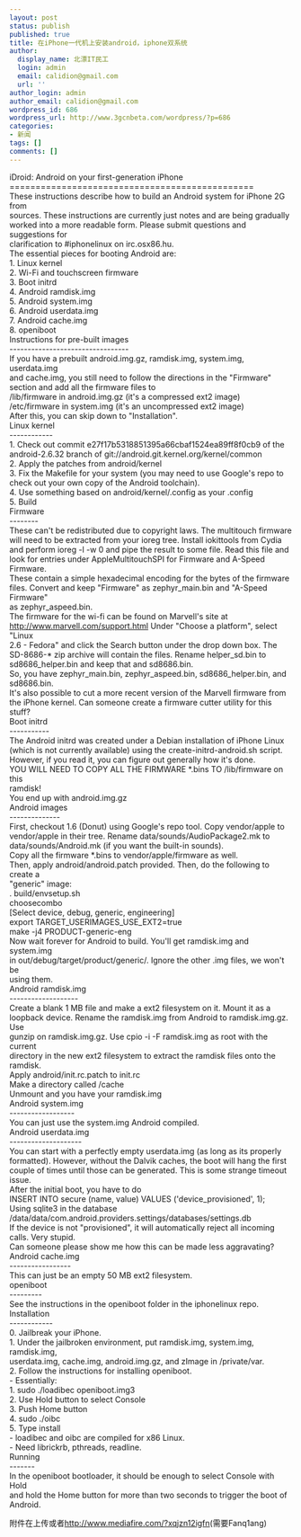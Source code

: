 ```yaml
---
layout: post
status: publish
published: true
title: 在iPhone一代机上安装android，iphone双系统
author:
  display_name: 北漂IT民工
  login: admin
  email: calidion@gmail.com
  url: ''
author_login: admin
author_email: calidion@gmail.com
wordpress_id: 686
wordpress_url: http://www.3gcnbeta.com/wordpress/?p=686
categories:
- 新闻
tags: []
comments: []
---
```

<p>iDroid: Android on your first-generation iPhone<br />
===============================================<br />
These instructions describe how to build an Android system for iPhone 2G from<br />
sources. These instructions are currently just notes and are being gradually<br />
worked into a more readable form. Please submit questions and suggestions for<br />
clarification to #iphonelinux on irc.osx86.hu.<br />
The essential pieces for booting Android are:<br />
1. Linux kernel<br />
2. Wi-Fi and touchscreen firmware<br />
3. Boot initrd<br />
4. Android ramdisk.img<br />
5. Android system.img<br />
6. Android userdata.img<br />
7. Android cache.img<br />
8. openiboot<br />
Instructions for pre-built images<br />
---------------------------------<br />
If you have a prebuilt android.img.gz, ramdisk.img, system.img, userdata.img<br />
and cache.img, you still need to follow the directions in the "Firmware"<br />
section and add all the firmware files to<br />
/lib/firmware in android.img.gz (it's a compressed ext2 image)<br />
/etc/firmware in system.img (it's an uncompressed ext2 image)<br />
After this, you can skip down to "Installation".<br />
Linux kernel<br />
------------<br />
1. Check out commit e27f17b5318851395a66cbaf1524ea89ff8f0cb9 of the<br />
android-2.6.32 branch of git://android.git.kernel.org/kernel/common<br />
2. Apply the patches from android/kernel<br />
3. Fix the Makefile for your system (you may need to use Google's repo to<br />
check out your own copy of the Android toolchain).<br />
4. Use something based on android/kernel/.config as your .config<br />
5. Build<br />
Firmware<br />
--------<br />
These can't be redistributed due to copyright laws. The multitouch firmware<br />
will need to be extracted from your ioreg tree. Install iokittools from Cydia<br />
and perform ioreg -l -w 0 and pipe the result to some file. Read this file and<br />
look for entries under AppleMultitouchSPI for Firmware and A-Speed Firmware.<br />
These contain a simple hexadecimal encoding for the bytes of the firmware<br />
files. Convert and keep "Firmware" as zephyr_main.bin and "A-Speed Firmware"<br />
as zephyr_aspeed.bin.<br />
The firmware for the wi-fi can be found on Marvell's site at<br />
<a href="http://www.marvell.com/support.html" target="_blank">http://www.marvell.com/support.html</a> Under "Choose a platform", select "Linux<br />
2.6 - Fedora" and click the Search button under the drop down box. The<br />
SD-8686-* zip archive will contain the files. Rename helper_sd.bin to<br />
sd8686_helper.bin and keep that and sd8686.bin.<br />
So, you have zephyr_main.bin, zephyr_aspeed.bin, sd8686_helper.bin, and<br />
sd8686.bin.<br />
It's also possible to cut a more recent version of the Marvell firmware from<br />
the iPhone kernel. Can someone create a firmware cutter utility for this<br />
stuff?<br />
Boot initrd<br />
-----------<br />
The Android initrd was created under a Debian installation of iPhone Linux<br />
(which is not currently available) using the create-initrd-android.sh script.<br />
However, if you read it, you can figure out generally how it's done.<br />
YOU WILL NEED TO COPY ALL THE FIRMWARE *.bins TO /lib/firmware on this<br />
ramdisk!<br />
You end up with android.img.gz<br />
Android images<br />
--------------<br />
First, checkout 1.6 (Donut) using Google's repo tool. Copy vendor/apple to<br />
vendor/apple in their tree. Rename data/sounds/AudioPackage2.mk to<br />
data/sounds/Android.mk (if you want the built-in sounds).<br />
Copy all the firmware *.bins to vendor/apple/firmware as well.<br />
Then, apply android/android.patch provided. Then, do the following to create a<br />
"generic" image:<br />
. build/envsetup.sh<br />
choosecombo<br />
[Select device, debug, generic, engineering]<br />
export TARGET_USERIMAGES_USE_EXT2=true<br />
make -j4 PRODUCT-generic-eng<br />
Now wait forever for Android to build. You'll get ramdisk.img and system.img<br />
in out/debug/target/product/generic/. Ignore the other .img files, we won't be<br />
using them.<br />
Android ramdisk.img<br />
-------------------<br />
Create a blank 1 MB file and make a ext2 filesystem on it. Mount it as a<br />
loopback device. Rename the ramdisk.img from Android to ramdisk.img.gz. Use<br />
gunzip on ramdisk.img.gz. Use cpio -i -F ramdisk.img as root with the current<br />
directory in the new ext2 filesystem to extract the ramdisk files onto the<br />
ramdisk.<br />
Apply android/init.rc.patch to init.rc<br />
Make a directory called /cache<br />
Unmount and you have your ramdisk.img<br />
Android system.img<br />
------------------<br />
You can just use the system.img Android compiled.<br />
Android userdata.img<br />
--------------------<br />
You can start with a perfectly empty userdata.img (as long as its properly<br />
formatted). However, without the Dalvik caches, the boot will hang the first<br />
couple of times until those can be generated. This is some strange timeout<br />
issue.<br />
After the initial boot, you have to do<br />
INSERT INTO secure (name, value) VALUES ('device_provisioned', 1);<br />
Using sqlite3 in the database<br />
/data/data/com.android.providers.settings/databases/settings.db<br />
If the device is not "provisioned", it will automatically reject all incoming<br />
calls. Very stupid.<br />
Can someone please show me how this can be made less aggravating?<br />
Android cache.img<br />
-----------------<br />
This can just be an empty 50 MB ext2 filesystem.<br />
openiboot<br />
---------<br />
See the instructions in the openiboot folder in the iphonelinux repo.<br />
Installation<br />
------------<br />
0. Jailbreak your iPhone.<br />
1. Under the jailbroken environment, put ramdisk.img, system.img, ramdisk.img,<br />
userdata.img, cache.img, android.img.gz, and zImage in /private/var.<br />
2. Follow the instructions for installing openiboot.<br />
- Essentially:<br />
1. sudo ./loadibec openiboot.img3<br />
2. Use Hold button to select Console<br />
3. Push Home button<br />
4. sudo ./oibc<br />
5. Type install<br />
- loadibec and oibc are compiled for x86 Linux.<br />
- Need librickrb, pthreads, readline.<br />
Running<br />
-------<br />
In the openiboot bootloader, it should be enough to select Console with Hold<br />
and hold the Home button for more than two seconds to trigger the boot of<br />
Android.</p>
<p>附件在上传或者<a href="http://www.mediafire.com/?xqjzn12igfn" target="_blank">http://www.mediafire.com/?xqjzn12igfn</a>(需要Fanq1ang)</p>
